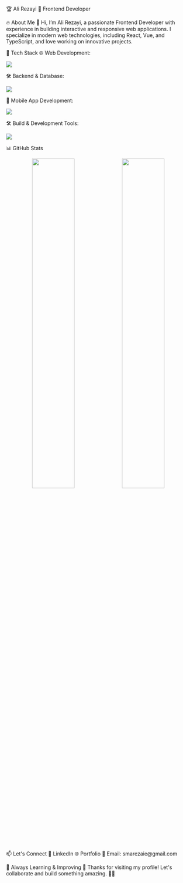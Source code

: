🏆 Ali Rezayi
🚀 Frontend Developer



🔥 About Me
👋 Hi, I’m Ali Rezayi, a passionate Frontend Developer with experience in building interactive and responsive web applications. I specialize in modern web technologies, including React, Vue, and TypeScript, and love working on innovative projects.

🚀 Tech Stack
🌐 Web Development:
<p> <img src="https://skillicons.dev/icons?i=js,ts,react,vue,nuxt,bootstrap,html,css,mongodb,jquery,scss,tailwind" /> </p>
🛠 Backend & Database:
<p> <img src="https://skillicons.dev/icons?i=nodejs,php,laravel,mysql,express,redis" /> </p>
📱 Mobile App Development:
<p> <img src="https://skillicons.dev/icons?i=react,ionic" /> </p>
🛠 Build & Development Tools:
<p> <img src="https://skillicons.dev/icons?i=socketio,vite,webpack,postman,git,firebase,jwt" /> </p>
📊 GitHub Stats
<p align="center"> <img src="https://github-readme-stats.vercel.app/api?username=ali-rezayi&show_icons=true&theme=radical" width="48%"/> <img src="https://github-readme-streak-stats.herokuapp.com/?user=ali-rezayi&theme=radical" width="48%"/> </p>
📫 Let's Connect
💼 LinkedIn
🌐 Portfolio
📧 Email: smarezaie@gmail.com

🎯 Always Learning & Improving 🚀
Thanks for visiting my profile! Let's collaborate and build something amazing. 🤝✨

